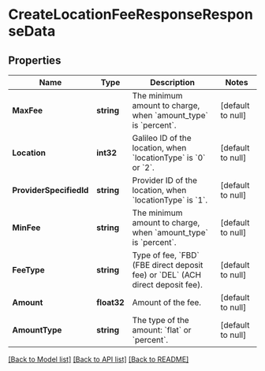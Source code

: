 # CreateLocationFeeResponseResponseData

## Properties
Name | Type | Description | Notes
------------ | ------------- | ------------- | -------------
**MaxFee** | **string** | The minimum amount to charge, when &#x60;amount_type&#x60; is &#x60;percent&#x60;. | [default to null]
**Location** | **int32** | Galileo ID of the location, when &#x60;locationType&#x60; is &#x60;0&#x60; or &#x60;2&#x60;. | [default to null]
**ProviderSpecifiedId** | **string** | Provider ID of the location, when &#x60;locationType&#x60; is &#x60;1&#x60;. | [default to null]
**MinFee** | **string** | The minimum amount to charge, when &#x60;amount_type&#x60; is &#x60;percent&#x60;. | [default to null]
**FeeType** | **string** | Type of fee, &#x60;FBD&#x60; (FBE direct deposit fee) or &#x60;DEL&#x60; (ACH direct deposit fee). | [default to null]
**Amount** | **float32** | Amount of the fee. | [default to null]
**AmountType** | **string** | The type of the amount: &#x60;flat&#x60; or &#x60;percent&#x60;. | [default to null]

[[Back to Model list]](../README.md#documentation-for-models) [[Back to API list]](../README.md#documentation-for-api-endpoints) [[Back to README]](../README.md)

